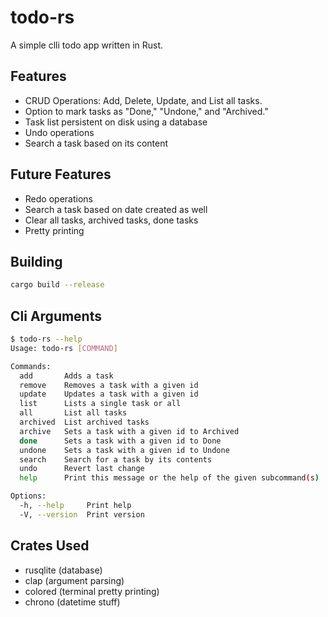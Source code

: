 # todo-rs
A simple clli todo app written in Rust.

## Features
- CRUD Operations: Add, Delete, Update, and List all tasks.
- Option to mark tasks as "Done," "Undone," and "Archived."
- Task list persistent on disk using a database
- Undo operations
- Search a task based on its content

## Future Features
- Redo operations
- Search a task based on date created as well
- Clear all tasks, archived tasks, done tasks
- Pretty printing 

## Building 
```bash
cargo build --release
```

## Cli Arguments
```bash
$ todo-rs --help
Usage: todo-rs [COMMAND]

Commands:
  add       Adds a task
  remove    Removes a task with a given id
  update    Updates a task with a given id
  list      Lists a single task or all
  all       List all tasks
  archived  List archived tasks
  archive   Sets a task with a given id to Archived
  done      Sets a task with a given id to Done
  undone    Sets a task with a given id to Undone
  search    Search for a task by its contents
  undo      Revert last change
  help      Print this message or the help of the given subcommand(s)

Options:
  -h, --help     Print help
  -V, --version  Print version
```

## Crates Used
- rusqlite (database)
- clap (argument parsing)
- colored (terminal pretty printing)
- chrono (datetime stuff)